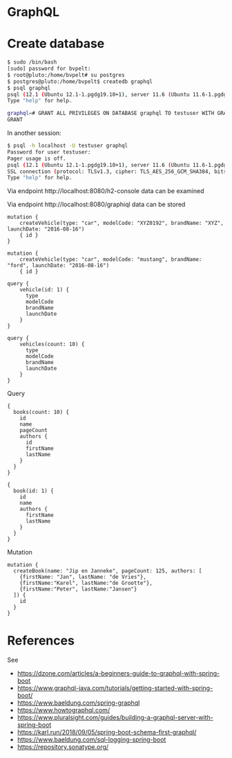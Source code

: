 # GraphQL


# Create database
```bash
$ sudo /bin/bash
[sudo] password for bvpelt: 
$ root@pluto:/home/bvpelt# su postgres
$ postgres@pluto:/home/bvpelt$ createdb graphql
$ psql graphql
psql (12.1 (Ubuntu 12.1-1.pgdg19.10+1), server 11.6 (Ubuntu 11.6-1.pgdg19.10+1))
Type "help" for help.

graphql=# GRANT ALL PRIVILEGES ON DATABASE graphql TO testuser WITH GRANT OPTION;
GRANT
```
In another session:
```bash
$ psql -h localhost -U testuser graphql
Password for user testuser: 
Pager usage is off.
psql (12.1 (Ubuntu 12.1-1.pgdg19.10+1), server 11.6 (Ubuntu 11.6-1.pgdg19.10+1))
SSL connection (protocol: TLSv1.3, cipher: TLS_AES_256_GCM_SHA384, bits: 256, compression: off)
Type "help" for help.

```
Via endpoint http://localhost:8080/h2-console data can be examined

Via endpoint http://localhost:8080/graphiql data can be stored

```
mutation { 
    createVehicle(type: "car", modelCode: "XYZ0192", brandName: "XYZ", launchDate: "2016-08-16") 
    { id } 
}

mutation { 
    createVehicle(type: "car", modelCode: "mustang", brandName: "ford", launchDate: "2016-08-16") 
    { id } 

query {
    vehicle(id: 1) {
      type
      modelCode
      brandName
      launchDate
    }
}

query {
    vehicles(count: 10) {
      type
      modelCode
      brandName
      launchDate
    }
}
```

Query
``` 
{
  books(count: 10) {
    id
    name
    pageCount
    authors {
      id
      firstName
      lastName
    }
  }
}

{
  book(id: 1) {
    id
    name    
    authors {      
      firstName
      lastName
    }
  }
}

```
Mutation
``` 
mutation {
  createBook(name: "Jip en Janneke", pageCount: 125, authors: [
    {firstName: "Jan", lastName: "de Vries"},
    {firstName:"Karel", lastName:"de Grootte"},
    {firstName:"Peter", lastName:"Jansen"}
  ]) {
    id
  }
}
```

# References
See 
- https://dzone.com/articles/a-beginners-guide-to-graphql-with-spring-boot
- https://www.graphql-java.com/tutorials/getting-started-with-spring-boot/
- https://www.baeldung.com/spring-graphql
- https://www.howtographql.com/
- https://www.pluralsight.com/guides/building-a-graphql-server-with-spring-boot
- https://karl.run/2018/09/05/spring-boot-schema-first-graphql/
- https://www.baeldung.com/sql-logging-spring-boot
- https://repository.sonatype.org/